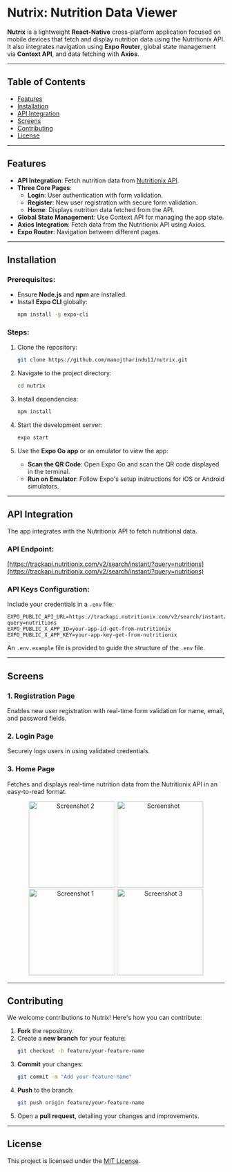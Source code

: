 # Nutrix: Nutrition Data Viewer

**Nutrix** is a lightweight **React-Native** cross-platform application focused on mobile devices that fetch and display nutrition data using the Nutritionix API. It also integrates navigation using **Expo Router**, global state management via **Context API**, and data fetching with **Axios**.

---


## Table of Contents

- [Features](#features)  
- [Installation](#installation)  
- [API Integration](#api-integration)  
- [Screens](#screens)  
- [Contributing](#contributing)  
- [License](#license)  

---


## Features

- **API Integration**: Fetch nutrition data from [Nutritionix API](https://trackapi.nutritionix.com/v2/search/instant/?query=nutritions).
- **Three Core Pages**:
  - **Login**: User authentication with form validation.
  - **Register**: New user registration with secure form validation.
  - **Home**: Displays nutrition data fetched from the API.
- **Global State Management**: Use Context API for managing the app state.
- **Axios Integration**: Fetch data from the Nutritionix API using Axios.
- **Expo Router**: Navigation between different pages.

---


## Installation

### Prerequisites:
- Ensure **Node.js** and **npm** are installed.
- Install **Expo CLI** globally:
    ```bash
    npm install -g expo-cli
    ```

### Steps:
1. Clone the repository:
    ```bash
    git clone https://github.com/manojtharindu11/nutrix.git
    ```

2. Navigate to the project directory:
    ```bash
    cd nutrix
    ```

3. Install dependencies:
    ```bash
    npm install
    ```

4. Start the development server:
    ```bash
    expo start
    ```

5. Use the **Expo Go app** or an emulator to view the app:
   - **Scan the QR Code**: Open Expo Go and scan the QR code displayed in the terminal.
   - **Run on Emulator**: Follow Expo's setup instructions for iOS or Android simulators.

---

## API Integration

The app integrates with the Nutritionix API to fetch nutritional data.  

### API Endpoint:  
[https://trackapi.nutritionix.com/v2/search/instant/?query=nutritions](https://trackapi.nutritionix.com/v2/search/instant/?query=nutritions)  

### API Keys Configuration:
Include your credentials in a `.env` file:  

```env
EXPO_PUBLIC_API_URL=https://trackapi.nutritionix.com/v2/search/instant/?query=nutritions
EXPO_PUBLIC_X_APP_ID=your-app-id-get-from-nutritionix
EXPO_PUBLIC_X_APP_KEY=your-app-key-get-from-nutritionix
```

An `.env.example` file is provided to guide the structure of the `.env` file.

---


## Screens

### 1. **Registration Page**  
Enables new user registration with real-time form validation for name, email, and password fields. 

### 2. **Login Page**  
Securely logs users in using validated credentials.

### 3. **Home Page**  
Fetches and displays real-time nutrition data from the Nutritionix API in an easy-to-read format.
<p align="center">
  <img src="https://github.com/user-attachments/assets/295358f5-2c2a-4f63-9d8f-ff252179d3e7" alt="Screenshot 2" width="200"/>
  <img src="https://github.com/user-attachments/assets/2c4ed805-d3ee-48b1-9ddf-3cd37a7479b7" alt="Screenshot" width="200"/>
  <img src="https://github.com/user-attachments/assets/507dcfbe-6be3-4371-8d93-61689517a86d" alt="Screenshot 1" width="200"/>
  <img src="https://github.com/user-attachments/assets/51979de1-2b3a-493b-b218-f7c7176af5d8" alt="Screenshot 3" width="200"/>
</p>

---

## Contributing

We welcome contributions to Nutrix! Here's how you can contribute:  

1. **Fork** the repository.  
2. Create a **new branch** for your feature:
    ```bash
    git checkout -b feature/your-feature-name
    ```
3. **Commit** your changes:
    ```bash
    git commit -m "Add your-feature-name"
    ```
4. **Push** to the branch:
    ```bash
    git push origin feature/your-feature-name
    ```
5. Open a **pull request**, detailing your changes and improvements.

---


## License

This project is licensed under the [MIT License](LICENSE). 
